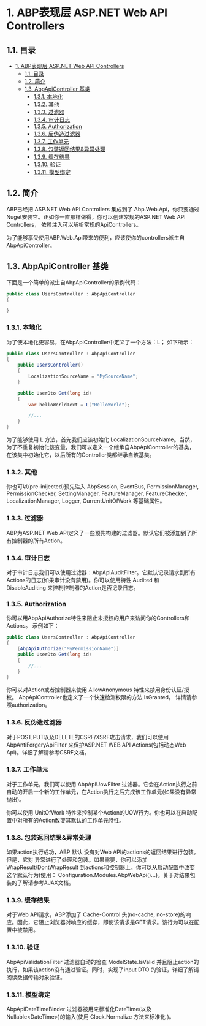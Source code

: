 # 1. ABP表现层 ASP.NET Web API Controllers

## 1.1. 目录

<!-- TOC -->

- [1. ABP表现层 ASP.NET Web API Controllers](#1-abp-aspnet-web-api-controllers)
    - [1.1. 目录](#11)
    - [1.2. 简介](#12)
    - [1.3. AbpApiController 基类](#13-abpapicontroller)
        - [1.3.1. 本地化](#131)
        - [1.3.2. 其他](#132)
        - [1.3.3. 过滤器](#133)
        - [1.3.4. 审计日志](#134)
        - [1.3.5. Authorization](#135-authorization)
        - [1.3.6. 反伪造过滤器](#136)
        - [1.3.7. 工作单元](#137)
        - [1.3.8. 包装返回结果&异常处理](#138)
        - [1.3.9. 缓存结果](#139)
        - [1.3.10. 验证](#1310)
        - [1.3.11. 模型绑定](#1311)

<!-- /TOC -->

## 1.2. 简介

ABP已经把 ASP.NET Web API Controllers 集成到了 Abp.Web.Api，你只要通过Nuget安装它。正如你一直那样做得，你可以创建常规的ASP.NET Web API Controllers， 依赖注入可以解析常规的ApiControllers。

为了能够享受使用ABP.Web.Api带来的便利，应该使你的controllers派生自 AbpApiController。

## 1.3. AbpApiController 基类

下面是一个简单的派生自AbpApiController的示例代码：

```c#
public class UsersController : AbpApiController
{

}
```

### 1.3.1. 本地化

为了使本地化更容易，在AbpApiController中定义了一个方法：L； 如下所示：

```c#
public class UsersController : AbpApiController
{
    public UsersController()
    {
        LocalizationSourceName = "MySourceName";
    }

    public UserDto Get(long id)
    {
        var helloWorldText = L("HelloWorld");

        //...
    }
}
```

为了能够使用 L 方法，首先我们应该初始化 LocalizationSourceName。当然，为了不重复初始化该变量，我们可以定义一个继承自AbpApiController的基类，在该类中初始化它，以后所有的Controller类都继承自该基类。

### 1.3.2. 其他

你也可以(pre-inijected)预先注入 AbpSession, EventBus, PermissionManager, PermissionChecker, SettingManager, FeatureManager, FeatureChecker, LocalizationManager, Logger, CurrentUnitOfWork 等基础属性。

### 1.3.3. 过滤器

ABP为ASP.NET Web API定义了一些预先构建的过滤器。默认它们被添加到了所有控制器的所有Action。

### 1.3.4. 审计日志

对于审计日志我们可以使用过滤器：AbpApiAuditFilter。它默认记录请求到所有Actions的日志(如果审计没有禁用)。你可以使用特性 Audited 和 DisableAuditing 来控制控制器的Action是否记录日志。

### 1.3.5. Authorization

你可以用AbpApiAuthorize特性来阻止未授权的用户来访问你的Controllers和Actions。 示例如下：

```c#
public class UsersController : AbpApiController
{
    [AbpApiAuthorize("MyPermissionName")]
    public UserDto Get(long id)
    {
        //...
    }
}
```

你可以对Action或者控制器来使用 AllowAnonymous 特性来禁用身份认证/授权。 AbpApiController也定义了一个快速检测权限的方法 IsGranted。 详情请参照authorization。

### 1.3.6. 反伪造过滤器

对于POST,PUT以及DELETE的CSRF/XSRF攻击请求，我们可以使用 AbpAntiForgeryApiFilter 来保护ASP.NET WEB API Actions(包括动态Web Api)。详细了解请参考CSRF文档。

### 1.3.7. 工作单元

对于工作单元，我们可以使用 AbpApiUowFilter 过滤器。它会在Action执行之前自动的开启一个新的工作单元，在Action执行之后完成该工作单元(如果没有异常抛出)。

你可以使用 UnitOfWork 特性来控制某个Action的UOW行为。你也可以在启动配置中对所有的Action改变其默认的工作单元特性。

### 1.3.8. 包装返回结果&异常处理

如果action执行成功，ABP 默认 没有对Web API的actions的返回结果进行包装。但是，它对 异常进行了处理和包装。如果需要，你可以添加 WrapResult/DontWrapResult 到actions和控制器上。你可以从启动配置中改变这个默认行为(使用： Configuration.Modules.AbpWebApi()...)。关于对结果包装的了解请参考AJAX文档。

### 1.3.9. 缓存结果

对于Web API请求，ABP添加了 Cache-Control 头(no-cache, no-store)的响应。因此，它阻止浏览器对响应的缓存，即使该请求是GET请求。该行为可以在配置中被禁用。

### 1.3.10. 验证

AbpApiValidationFilter 过滤器自动的检查 ModelState.IsValid 并且阻止action的执行，如果该action没有通过验证。同时，实现了input DTO 的验证，详细了解请阅读数据传输对象验证。

### 1.3.11. 模型绑定

AbpApiDateTimeBinder 过滤器被用来标准化DateTime(以及Nullable\<DateTime>)的输入(使用 Clock.Normalize 方法来标准化 )。
